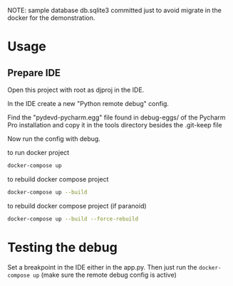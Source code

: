 NOTE: sample database db.sqlite3 committed just to avoid migrate in the docker for the demonstration. 

# Usage


## Prepare IDE

Open this project with root as djproj in the IDE.

In the IDE create a new "Python remote debug" config.

Find the "pydevd-pycharm.egg" file found in debug-eggs/ of the Pycharm Pro installation and copy it in the tools
directory besides the .git-keep file

Now run the config with debug.

to run docker project

```bash
docker-compose up
```

to rebuild docker compose project

```bash
docker-compose up --build
```

to rebuild docker compose project (if paranoid)

```bash
docker-compose up --build --force-rebuild
```

# Testing the debug

Set a breakpoint in the IDE either in the app.py.
Then just run the ```docker-compose up``` (make sure the remote debug config is active)